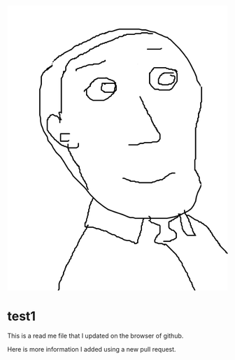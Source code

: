 ![headshot](pic.png)
# test1
This is a read me file that I updated on the browser of github.

Here is more information I added using a new pull request.
